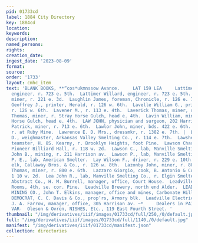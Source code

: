 ```yaml
---
pid: 01733cd
label: 1884 City Directory
key: 1884cd
location: 
keywords: 
description: 
named_persons: 
rights: 
creation_date: 
ingest_date: '2023-08-09'
format: 
source: 
order: '1733'
layout: cmhc_item
text: 'BLANK BOOKS, **“cos*ukmnssow Avance.     LAT 159 LEA     Lattimer Charles,
  engineer, r. 723 e. 5th.  Lattimer Willard, engineer, r. 723 e. 5th.  Lauber William,
  miner, r. 221 e. 3d.  Laughlin James, foreman, Chronicle, r. 126 e. 7th.  Lavelle
  Geoffrey J., printer, Herald, r. 126 w. 6th.  Lavelle William G., printer, Herald,
  r. 126 w. 6th.  Lavener M., r. 113 e. 4th.  Laverick Thomas, miner, r. 425 e. 2d.  Lavin
  Thomas, miner, r. Stray Horse Gulch, head e. 4th.  Lavin William, miner, r. Stray
  Horse Gulch, head e. 4th.  LAW JOHN, physician and surgeon, 202 Harrison av.  Lawless
  Patrick, miner, r. 713 e. 6th.  Lawlor John, miner, bds. 422 e. 6th.  Lawlor Patrick,
  r. at Ruby Mine.  Lawrence E. D. Mrs., dressmkr, r. 1382 e. 7th. |  Lawrence G.
  D., weighmaster, Arkansas Valley Smelting Co., r. 114 e. 7th.  Lawshe Wilford R.,
  teamster, H. 8S. Kearny, r. Brooklyn Heights, foot Pine.  Lawson Charles, barkpr,
  Pioneer Billiard Hall, r. 118 w. 2d.  Lawson C., lab, Manville Smelting Co.  Lawson
  John B., mining, r. 211 Harrison av.  Lawson P., lab, Manville Smelting Co.  Lawson
  P. E., lab, American Smelter.  Lay Wilson F., driver, r. 229 e. 10th.  Layton Walter,
  elk, Callaway Bros. & Co., r. 126 w. 8th.  Lazonby John, miner, r. 800 e. 8th.  Lanzonby
  Thomas, miner, r. 800 e. 6th.  Lazzaro Giorgio, cook, B. Antonio & Co., r. rear
  1 10 w. 2d.  Lea John R., lab, Manville Smelting Co., r. Elgin Smelter.  Leadville
  Abstract Co., H. M. Burrell, manager, office, Court House.  Leadville Athletic Association
  Rooms, 4th, se. cor. Pine.  Leadville Brewery, north end Alder.  LEADVILLE CONSOLIDATED
  MINING CO., John T. Elkins, manager, office and mines, Carbonate Hill, above reservoir.  LEADVILLE
  DEMOCRAT, C. C. Davis & Co., prop’rs, Armory blk.  Leadville Electric Light Co.,
  J. A. Farrow, manager, office, 305 Harrison av. ~*     Dealers in PAINTS, OILS AND
  VAR-  Oleson & Ovren, NISHES, Etc., 119 East Fourth Street. '
thumbnail: "/img/derivatives/iiif/images/01733cd/full/250,/0/default.jpg"
full: "/img/derivatives/iiif/images/01733cd/full/1140,/0/default.jpg"
manifest: "/img/derivatives/iiif/01733cd/manifest.json"
collection: directories
---
```

